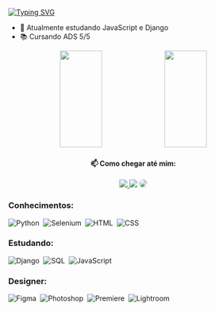[![Typing SVG](https://readme-typing-svg.herokuapp.com/?color=5FD3DB&size=35&center=true&vCenter=true&width=1000&lines=Olá,+Meu+nome+é+João+Victor;Tenho+21+anos;Sou+Brasileiro;Atualmente+estudo+ADS;Sejam+Bem-vindos!+:%29)](https://git.io/typing-svg)


  - 🌱 Atualmente estudando JavaScript e Django
  - 📚 Cursando ADS 5/5


<div align="center">
  <img width="41%" height="195px" src="https://github-readme-stats.vercel.app/api?username=Viictordantas&show_icons=true&theme=transparent"/>
  <img width="41%" height="195px" src="https://github-readme-stats.vercel.app/api/top-langs/?username=ViictorDantas&layout=compact&hide_border=true&title_color=FFFFFF&text_color=FFFFFF&bg_color=0d1117"/>
</div>

<div align="center"> 
<h4> 📫 Como chegar até mim:</h4>
<a href="https://www.instagram.com/viictordantaz/" target="_blank"><img src="https://img.shields.io/badge/-Instagram-%23E4405F?style=for-the-badge&logo=instagram&logoColor=white"</a>
<a href = "mailto:viictordantaz@gmail.com"> <img src="https://img.shields.io/badge/-Gmail-%23333?style=for-the-badge&logo=gmail&logoColor=white" target="_blank"></a>
<a href="https://www.linkedin.com/in/jo%C3%A3o-victor-m-287758275/" target="_blank"><img src="https://img.shields.io/badge/-LinkedIn-%230077B5?style=for-the-badge&logo=linkedin&logoColor=white" style="border-radius: 30px" target="_blank"></a> 
 </div>
  
### Conhecimentos:
![Python](https://img.shields.io/badge/Python-3776AB?style=for-the-badge&logo=python&logoColor=white)&nbsp;
![Selenium](https://img.shields.io/badge/Selenium-43B02A?style=for-the-badge&logo=selenium&logoColor=white)&nbsp;
![HTML](https://img.shields.io/badge/HTML5-E34F26?style=for-the-badge&logo=html5&logoColor=white)&nbsp;
![CSS](https://img.shields.io/badge/CSS3-1572B6?style=for-the-badge&logo=css3&logoColor=white)&nbsp;


### Estudando:
![Django](https://img.shields.io/badge/Django-092E20?style=for-the-badge&logo=django&logoColor=white)&nbsp;
![SQL](https://img.shields.io/badge/SQL-4479A1?style=for-the-badge&logo=sql&logoColor=white)&nbsp;
![JavaScript](https://img.shields.io/badge/JavaScript-F7DF1E?style=for-the-badge&logo=javascript&logoColor=black)&nbsp;

### Designer:
![Figma](https://img.shields.io/badge/Figma-F24E1E?style=for-the-badge&logo=figma&logoColor=white)&nbsp;
![Photoshop](https://img.shields.io/badge/Photoshop-31A8FF?style=for-the-badge&logo=adobe-photoshop&logoColor=white)&nbsp;
![Premiere](https://img.shields.io/badge/Adobe%20Premiere%20Pro-9999FF?style=for-the-badge&logo=adobe-premiere-pro&logoColor=white)&nbsp;
![Lightroom](https://img.shields.io/badge/Adobe%20Lightroom-31A8FF?style=for-the-badge&logo=adobe-lightroom&logoColor=white)&nbsp;

